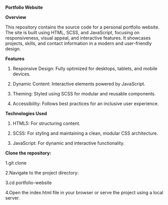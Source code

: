 **Portfolio Website**

**Overview**

This repository contains the source code for a personal portfolio website. The site is built using HTML, SCSS, and JavaScript, focusing on responsiveness, visual appeal, and interactive features. It showcases projects, skills, and contact information in a modern and user-friendly design.

**Features**

1. Responsive Design: Fully optimized for desktops, tablets, and mobile devices.

2. Dynamic Content: Interactive elements powered by JavaScript.

3. Theming: Styled using SCSS for modular and reusable components.

4. Accessibility: Follows best practices for an inclusive user experience.

**Technologies Used**

  1. HTML5: For structuring content.

 2. SCSS: For styling and maintaining a clean, modular CSS architecture.

 3. JavaScript: For dynamic and interactive functionality.

**Clone the repository:**

1.git clone 

2.Navigate to the project directory:

3.cd portfolio-website

4.Open the index.html file in your browser or serve the project using a local server.



